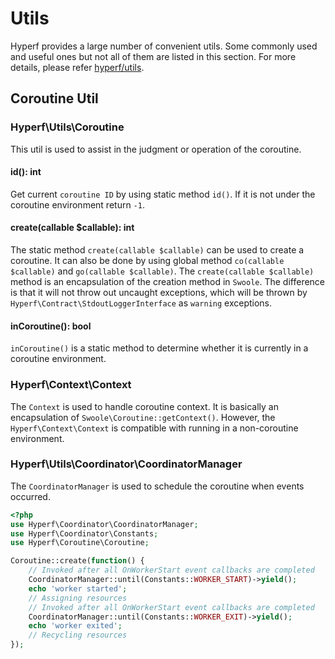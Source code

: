 # Utils

Hyperf provides a large number of convenient utils. Some commonly used and useful ones but not all of them are listed in this section. For more details, please refer [hyperf/utils](https://github.com/hyperf/utils).

## Coroutine Util

### Hyperf\Utils\Coroutine

This util is used to assist in the judgment or operation of the coroutine.

#### id(): int

Get current `coroutine ID` by using static method `id()`. If it is not under the coroutine environment return `-1`.

#### create(callable $callable): int

The static method `create(callable $callable)` can be used to create a coroutine. It can also be done by using global method `co(callable $callable)` and `go(callable $callable)`. The `create(callable $callable)` method is an encapsulation of the creation method in `Swoole`. The difference is that it will not throw out uncaught exceptions, which will be thrown by `Hyperf\Contract\StdoutLoggerInterface` as `warning` exceptions.

#### inCoroutine(): bool

`inCoroutine()` is a static method to determine whether it is currently in a coroutine environment.

### Hyperf\Context\Context

The `Context` is used to handle coroutine context. It is basically an encapsulation of `Swoole\Coroutine::getContext()`. However, the `Hyperf\Context\Context` is compatible with running in a non-coroutine environment.

### Hyperf\Utils\Coordinator\CoordinatorManager

The `CoordinatorManager` is used to schedule the coroutine when events occurred.

```php
<?php
use Hyperf\Coordinator\CoordinatorManager;
use Hyperf\Coordinator\Constants;
use Hyperf\Coroutine\Coroutine;

Coroutine::create(function() {
    // Invoked after all OnWorkerStart event callbacks are completed
    CoordinatorManager::until(Constants::WORKER_START)->yield();
    echo 'worker started';
    // Assigning resources
    // Invoked after all OnWorkerStart event callbacks are completed
    CoordinatorManager::until(Constants::WORKER_EXIT)->yield();
    echo 'worker exited';
    // Recycling resources
});
```
